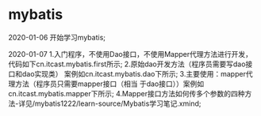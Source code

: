 # mybatis

2020-01-06 开始学习mybatis;

2020-01-07
	1.入门程序，不使用Dao接口，不使用Mapper代理方法进行开发，代码如下cn.itcast.mybatis.first所示;
	2.原始dao开发方法（程序员需要写dao接口和dao实现类） 案例如cn.itcast.mybatis.dao下所示;
	3.主要使用：mapper代理方法（程序员只需要mapper接口（相当 于dao接口））案例如cn.itcast.mybatis.mapper下所示;
	4.Mapper接口方法如何传多个参数的四种方法-详见/mybatis1222/learn-source/Mybatis学习笔记.xmind;
